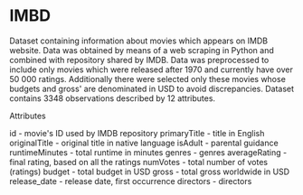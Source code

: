 # IMBD
Dataset containing information about movies which appears on IMDB website.
Data was obtained by means of a web scraping in Python and combined with repository shared by IMDB. Data was preprocessed to include only movies which were released after 1970 and currently have over 50 000 ratings. Additionally there were selected only these movies whose budgets and gross' are denominated in USD to avoid discrepancies.
Dataset contains 3348 observations described by 12 attributes.

Attributes

id - movie's ID used by IMDB repository
primaryTitle - title in English
originalTitle - original title in native language
isAdult - parental guidance
runtimeMinutes - total runtime in minutes
genres - genres
averageRating - final rating, based on all the ratings
numVotes - total number of votes (ratings)
budget - total budget in USD
gross - total gross worldwide in USD
release_date - release date, first occurrence
directors - directors
